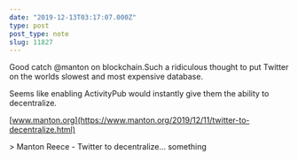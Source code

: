 ```yaml
---
date: "2019-12-13T03:17:07.000Z"
type: post 
post_type: note
slug: 11827
---
```

Good catch @manton on blockchain.Such a ridiculous thought to put Twitter on the worlds slowest and most expensive database.

Seems like enabling ActivityPub would instantly give them the ability to decentralize.

 [www.manton.org](https://www.manton.org/2019/12/11/twitter-to-decentralize.html)

&gt; Manton Reece - Twitter to decentralize… something
